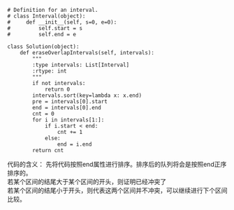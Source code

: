 ```
# Definition for an interval.
# class Interval(object):
#     def __init__(self, s=0, e=0):
#         self.start = s
#         self.end = e

class Solution(object):
    def eraseOverlapIntervals(self, intervals):
        """
        :type intervals: List[Interval]
        :rtype: int
        """
        if not intervals:
            return 0
        intervals.sort(key=lambda x: x.end)
        pre = intervals[0].start
        end = intervals[0].end
        cnt = 0
        for i in intervals[1:]:
            if i.start < end:
                cnt += 1
            else:
                end = i.end
        return cnt
```

代码的含义：
    先将代码按照end属性进行排序。排序后的队列将会是按照end正序排序的。\
    若某个区间的结尾大于某个区间的开头，则证明已经冲突了 \
    若某个区间的结尾小于开头，则代表这两个区间并不冲突，可以继续进行下个区间比较。